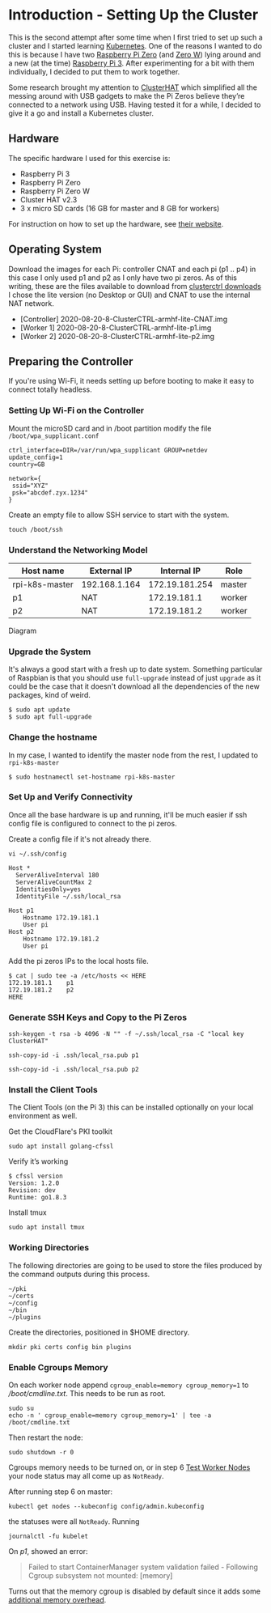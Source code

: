 # Introduction - Setting Up the Cluster
This is the second attempt after some time when I first tried to set up such a cluster and I started learning [Kubernetes](https://kubernetes.io/). One of the reasons I wanted to do this is because I have two [Raspberry Pi Zero](https://www.raspberrypi.org/products/raspberry-pi-zero/) (and [Zero W](https://www.raspberrypi.org/products/raspberry-pi-zero-w/)) lying around and a new (at the time) [Raspberry Pi 3](https://www.raspberrypi.org/products/raspberry-pi-3-model-b/). After experimenting for a bit with them individually, I decided to put them to work together. 

Some research brought my attention to [ClusterHAT](https://clusterhat.com/) which simplified all the messing around with USB gadgets to make the Pi Zeros believe they’re connected to a network using USB. Having tested it for a while, I decided to give it a go and install a Kubernetes cluster. 
## Hardware

The specific hardware I used for this exercise is:

* Raspberry Pi 3
* Raspberry Pi Zero
* Raspberry Pi Zero W
* Cluster HAT v2.3
* 3 x micro SD cards (16 GB for master and 8 GB for workers)

For instruction on how to set up the hardware, see [their website](https://clusterctrl.com/setup-assembly).

## Operating System

Download the images for each Pi: controller CNAT and each pi (p1 .. p4) in this case I only used p1 and p2 as I only have two pi zeros. As of this writing, these are the files available to download from [clusterctrl downloads](https://clusterctrl.com/setup-software) I chose the lite version (no Desktop or GUI) and CNAT to use the internal NAT network.

* [Controller] 2020-08-20-8-ClusterCTRL-armhf-lite-CNAT.img
* [Worker 1] 2020-08-20-8-ClusterCTRL-armhf-lite-p1.img
* [Worker 2] 2020-08-20-8-ClusterCTRL-armhf-lite-p2.img



## Preparing the Controller

If you're using Wi-Fi, it needs setting up before booting to make it easy to connect totally headless.

### Setting Up Wi-Fi on the Controller 

Mount the microSD card and in /boot partition modify the file `/boot/wpa_supplicant.conf`

```
ctrl_interface=DIR=/var/run/wpa_supplicant GROUP=netdev
update_config=1
country=GB

network={
 ssid="XYZ"
 psk="abcdef.zyx.1234"
}
```

Create an empty file to allow SSH service to start with the system.

```shell
touch /boot/ssh
```


### Understand the Networking Model


Host name      |   External IP |    Internal IP | Role   |
---------------|---------------|----------------|--------|
rpi-k8s-master | 192.168.1.164 | 172.19.181.254 | master |
p1             |      NAT      | 172.19.181.1   | worker |
p2             |      NAT      | 172.19.181.2   | worker |



Diagram 

### Upgrade the System

It's always a good start with a fresh up to date system. Something particular of Raspbian is that you should use `full-upgrade` instead of just `upgrade` as it could be the case that it doesn't download all the dependencies of the new packages, kind of weird. 

```shell
$ sudo apt update
$ sudo apt full-upgrade
```

### Change the hostname 

In my case, I wanted to identify the master node from the rest, I updated to `rpi-k8s-master` 

```shell
$ sudo hostnamectl set-hostname rpi-k8s-master
```

### Set Up and Verify Connectivity 

Once all the base hardware is up and running, it'll be much easier if ssh config file is configured to connect to the pi zeros.

Create a config file if it's not already there.

```shell
vi ~/.ssh/config
```

```
Host *
  ServerAliveInterval 180
  ServerAliveCountMax 2
  IdentitiesOnly=yes
  IdentityFile ~/.ssh/local_rsa

Host p1
    Hostname 172.19.181.1
    User pi
Host p2
    Hostname 172.19.181.2
    User pi
```

Add the pi zeros IPs to the local hosts file.

```shell
$ cat | sudo tee -a /etc/hosts << HERE
172.19.181.1    p1
172.19.181.2    p2
HERE
```

### Generate SSH Keys and Copy to the Pi Zeros

```shell
ssh-keygen -t rsa -b 4096 -N "" -f ~/.ssh/local_rsa -C "local key ClusterHAT"

ssh-copy-id -i .ssh/local_rsa.pub p1

ssh-copy-id -i .ssh/local_rsa.pub p2
```
### Install the Client Tools

The Client Tools (on the Pi 3) this can be installed optionally on your local environment as well. 

Get the CloudFlare's PKI toolkit

```shell
sudo apt install golang-cfssl
```

Verify it’s working 
```shell
$ cfssl version
Version: 1.2.0
Revision: dev
Runtime: go1.8.3
```

Install tmux

```shell
sudo apt install tmux
```

### Working Directories

The following directories are going to be used to store the files produced by the command outputs during this process.

```
~/pki
~/certs
~/config
~/bin
~/plugins
```

Create the directories, positioned in $HOME directory.

```shell
mkdir pki certs config bin plugins
```

### Enable Cgroups Memory
On each worker node append `cgroup_enable=memory cgroup_memory=1` to */boot/cmdline.txt*. This needs to be run as root.
```
sudo su
echo -n ' cgroup_enable=memory cgroup_memory=1' | tee -a /boot/cmdline.txt
```

Then restart the node:
```
sudo shutdown -r 0
```

Cgroups memory needs to be turned on, or in step 6 [Test Worker Nodes](https://github.com/abelperezok/kubernetes-raspberry-pi-cluster-hat/blob/master/06-Worker-Nodes.md#test-worker-nodes) your node status may all come up as `NotReady`.

After running step 6 on master:

```
kubectl get nodes --kubeconfig config/admin.kubeconfig
```

the statuses were all `NotReady`.  Running

```
journalctl -fu kubelet
```
On *p1*, showed an error:

> Failed to start ContainerManager system validation failed - Following Cgroup subsystem not mounted: [memory]  

Turns out that the memory cgroup is disabled by default since it adds some [additional memory overhead](https://github.com/raspberrypi/linux/issues/1950).
